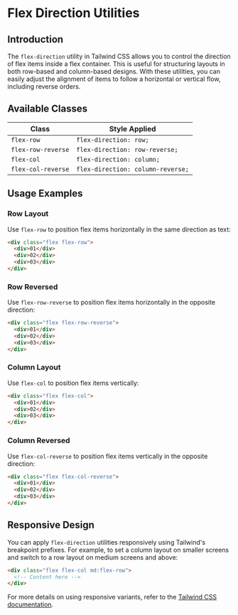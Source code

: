 # Flex Direction Utilities

## Introduction
The `flex-direction` utility in Tailwind CSS allows you to control the direction of flex items inside a flex container. This is useful for structuring layouts in both row-based and column-based designs. With these utilities, you can easily adjust the alignment of items to follow a horizontal or vertical flow, including reverse orders.

## Available Classes
| Class | Style Applied |
| --- | --- |
| `flex-row` | `flex-direction: row;` |
| `flex-row-reverse` | `flex-direction: row-reverse;` |
| `flex-col` | `flex-direction: column;` |
| `flex-col-reverse` | `flex-direction: column-reverse;` |

## Usage Examples

### Row Layout
Use `flex-row` to position flex items horizontally in the same direction as text:

```html
<div class="flex flex-row">
  <div>01</div>
  <div>02</div>
  <div>03</div>
</div>
```

### Row Reversed
Use `flex-row-reverse` to position flex items horizontally in the opposite direction:

```html
<div class="flex flex-row-reverse">
  <div>01</div>
  <div>02</div>
  <div>03</div>
</div>
```

### Column Layout
Use `flex-col` to position flex items vertically:

```html
<div class="flex flex-col">
  <div>01</div>
  <div>02</div>
  <div>03</div>
</div>
```

### Column Reversed
Use `flex-col-reverse` to position flex items vertically in the opposite direction:

```html
<div class="flex flex-col-reverse">
  <div>01</div>
  <div>02</div>
  <div>03</div>
</div>
```

## Responsive Design
You can apply `flex-direction` utilities responsively using Tailwind's breakpoint prefixes. For example, to set a column layout on smaller screens and switch to a row layout on medium screens and above:

```html
<div class="flex flex-col md:flex-row">
  <!-- Content here -->
</div>
```

For more details on using responsive variants, refer to the [Tailwind CSS documentation](https://tailwindcss.com/docs/flex-direction).

